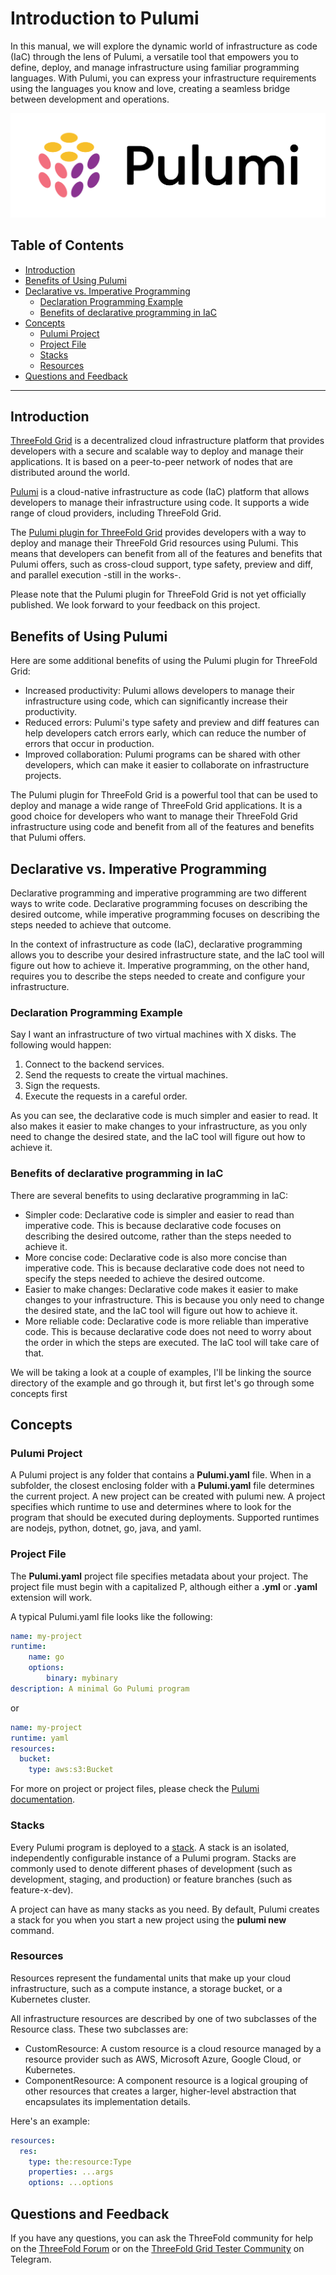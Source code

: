 <h1>Introduction to Pulumi</h1>

In this manual, we will explore the dynamic world of infrastructure as code (IaC) through the lens of Pulumi, a versatile tool that empowers you to define, deploy, and manage infrastructure using familiar programming languages. With Pulumi, you can express your infrastructure requirements using the languages you know and love, creating a seamless bridge between development and operations.

![](./img/pulumi_logo.svg)

<h2>Table of Contents</h2>

- [Introduction](#introduction)
- [Benefits of Using Pulumi](#benefits-of-using-pulumi)
- [Declarative vs. Imperative Programming](#declarative-vs-imperative-programming)
  - [Declaration Programming Example](#declaration-programming-example)
  - [Benefits of declarative programming in IaC](#benefits-of-declarative-programming-in-iac)
- [Concepts](#concepts)
  - [Pulumi Project](#pulumi-project)
  - [Project File](#project-file)
  - [Stacks](#stacks)
  - [Resources](#resources)
- [Questions and Feedback](#questions-and-feedback)

***

## Introduction

[ThreeFold Grid](https://threefold.io) is a decentralized cloud infrastructure platform that provides developers with a secure and scalable way to deploy and manage their applications. It is based on a peer-to-peer network of nodes that are distributed around the world.

[Pulumi](https://www.pulumi.com/) is a cloud-native infrastructure as code (IaC) platform that allows developers to manage their infrastructure using code. It supports a wide range of cloud providers, including ThreeFold Grid.

The [Pulumi plugin for ThreeFold Grid](https://github.com/threefoldtech/pulumi-provider-grid) provides developers with a way to deploy and manage their ThreeFold Grid resources using Pulumi. This means that developers can benefit from all of the features and benefits that Pulumi offers, such as cross-cloud support, type safety, preview and diff, and parallel execution -still in the works-.

Please note that the Pulumi plugin for ThreeFold Grid is not yet officially published. We look forward to your feedback on this project.

## Benefits of Using Pulumi

Here are some additional benefits of using the Pulumi plugin for ThreeFold Grid:

- Increased productivity: Pulumi allows developers to manage their infrastructure using code, which can significantly increase their productivity.
- Reduced errors: Pulumi's type safety and preview and diff features can help developers catch errors early, which can reduce the number of errors that occur in production.
- Improved collaboration: Pulumi programs can be shared with other developers, which can make it easier to collaborate on infrastructure projects.

The Pulumi plugin for ThreeFold Grid is a powerful tool that can be used to deploy and manage a wide range of ThreeFold Grid applications. It is a good choice for developers who want to manage their ThreeFold Grid infrastructure using code and benefit from all of the features and benefits that Pulumi offers.

## Declarative vs. Imperative Programming

Declarative programming and imperative programming are two different ways to write code. Declarative programming focuses on describing the desired outcome, while imperative programming focuses on describing the steps needed to achieve that outcome.

In the context of infrastructure as code (IaC), declarative programming allows you to describe your desired infrastructure state, and the IaC tool will figure out how to achieve it. Imperative programming, on the other hand, requires you to describe the steps needed to create and configure your infrastructure.

### Declaration Programming Example

Say I want an infrastructure of two virtual machines with X disks. The following would happen:

1. Connect to the backend services.
2. Send the requests to create the virtual machines.
3. Sign the requests.
4. Execute the requests in a careful order.

As you can see, the declarative code is much simpler and easier to read. It also makes it easier to make changes to your infrastructure, as you only need to change the desired state, and the IaC tool will figure out how to achieve it.

### Benefits of declarative programming in IaC

There are several benefits to using declarative programming in IaC:

- Simpler code: Declarative code is simpler and easier to read than imperative code. This is because declarative code focuses on describing the desired outcome, rather than the steps needed to achieve it.
- More concise code: Declarative code is also more concise than imperative code. This is because declarative code does not need to specify the steps needed to achieve the desired outcome.
- Easier to make changes: Declarative code makes it easier to make changes to your infrastructure. This is because you only need to change the desired state, and the IaC tool will figure out how to achieve it.
- More reliable code: Declarative code is more reliable than imperative code. This is because declarative code does not need to worry about the order in which the steps are executed. The IaC tool will take care of that.

We will be taking a look at a couple of examples, I'll be linking the source directory of the example and go through it, but first let's go through some concepts first

## Concepts

### Pulumi Project

A Pulumi project is any folder that contains a **Pulumi.yaml** file. When in a subfolder, the closest enclosing folder with a **Pulumi.yaml** file determines the current project. A new project can be created with pulumi new. A project specifies which runtime to use and determines where to look for the program that should be executed during deployments. Supported runtimes are nodejs, python, dotnet, go, java, and yaml.

### Project File

The **Pulumi.yaml** project file specifies metadata about your project. The project file must begin with a capitalized P, although either a **.yml** or **.yaml** extension will work.

A typical Pulumi.yaml file looks like the following:

```yaml
name: my-project
runtime:
    name: go
    options:
        binary: mybinary
description: A minimal Go Pulumi program
```

or

```yaml
name: my-project
runtime: yaml
resources:
  bucket:
    type: aws:s3:Bucket

```

For more on project or project files, please check the [Pulumi documentation](https://www.pulumi.com/docs/concepts/projects/).

### Stacks

Every Pulumi program is deployed to a [stack](https://www.pulumi.com/docs/concepts/stack/). A stack is an isolated, independently configurable instance of a Pulumi program. Stacks are commonly used to denote different phases of development (such as development, staging, and production) or feature branches (such as feature-x-dev).

A project can have as many stacks as you need. By default, Pulumi creates a stack for you when you start a new project using the **pulumi new** command.

### Resources

Resources represent the fundamental units that make up your cloud infrastructure, such as a compute instance, a storage bucket, or a Kubernetes cluster.

All infrastructure resources are described by one of two subclasses of the Resource class. These two subclasses are:

- CustomResource: A custom resource is a cloud resource managed by a resource provider such as AWS, Microsoft Azure, Google Cloud, or Kubernetes.
- ComponentResource: A component resource is a logical grouping of other resources that creates a larger, higher-level abstraction that encapsulates its implementation details.

Here's an example:

```yaml
resources:
  res:
    type: the:resource:Type
    properties: ...args
    options: ...options
```

## Questions and Feedback

If you have any questions, you can ask the ThreeFold community for help on the [ThreeFold Forum](http://forum.threefold.io/) or on the [ThreeFold Grid Tester Community](https://t.me/threefoldtesting) on Telegram.